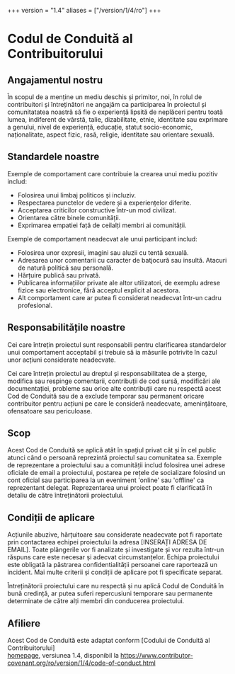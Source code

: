 +++
version = "1.4"
aliases = ["/version/1/4/ro"]
+++

# Codul de Conduită al Contribuitorului

## Angajamentul nostru 

În scopul de a menține un mediu deschis și primitor, noi, în rolul de contribuitori
și întreținători ne angajăm ca participarea în proiectul și comunitatatea noastră
să fie o experiență lipsită de neplăceri pentru toată lumea, indiferent de vârstă, talie, 
dizabilitate, etnie, identitate sau exprimare a genului, nivel de experiență, educație, 
statut socio-economic, naționalitate, aspect fizic, rasă, religie, identitate sau orientare sexuală.

## Standardele noastre

Exemple de comportament care contribuie la crearea unui mediu pozitiv includ:

* Folosirea unui limbaj politicos și incluziv.
* Respectarea punctelor de vedere și a experiențelor diferite.
* Acceptarea criticilor constructive într-un mod civilizat.
* Orientarea către binele comunității.
* Exprimarea empatiei față de ceilalți membri ai comunității.

Exemple de comportament neadecvat ale unui participant includ:

* Folosirea unor expresii, imagini sau aluzii cu tentă sexuală.
* Adresarea unor comentarii cu caracter de batjocură sau insultă. Atacuri de natură
politică sau personală.
* Hărțuire publică sau privată.
* Publicarea informațiilor private ale altor utilizatori, de exemplu adrese fizice
sau electronice, fără acceptul explicit al acestora.
* Alt comportament care ar putea fi considerat neadecvat într-un cadru profesional.

## Responsabilitățile noastre

Cei care întrețin proiectul sunt responsabili pentru clarificarea standardelor unui
comportament acceptabil și trebuie să ia măsurile potrivite în cazul unor acțiuni
considerate neadecvate.

Cei care întrețin proiectul au dreptul și responsabilitatea de a șterge, modifica
sau respinge comentarii, contribuții de cod sursă, modificări ale documentației,
probleme sau orice alte contribuții care nu respectă acest Cod de Conduită sau de a
exclude temporar sau permanent oricare contribuitor pentru acțiuni pe care le
consideră neadecvate, amenințătoare, ofensatoare sau periculoase.

## Scop

Acest Cod de Conduită se aplică atât în spațiul privat cât și în cel public atunci
când o persoană reprezintă proiectul sau comunitatea sa. Exemple de reprezentare a
proiectului sau a comunității includ folosirea unei adrese oficiale de email a
proiectului, postarea pe rețele de socializare folosind un cont oficial sau participarea
la un eveniment 'online' sau 'offline' ca reprezentant delegat. Reprezentarea
unui proiect poate fi clarificată în detaliu de către întreținătorii proiectului.                                 

## Condiții de aplicare

Acțiunile abuzive, hărțuitoare sau considerate neadecvate pot fi raportate prin
contactarea echipei proiectului la adresa [INSERAȚI ADRESA DE EMAIL]. Toate plângerile
vor fi analizate și investigate și vor rezulta într-un răspuns care este necesar și
adecvat circumstanțelor. Echipa proiectului este obligată la păstrarea confidentialității
persoanei care raportează un incident. Mai multe criterii și condiții de aplicare pot fi
specificate separat.

Întreținătorii proiectului care nu respectă și nu aplică Codul de Conduită în bună
credință, ar putea suferi repercusiuni temporare sau permanente determinate de către
alți membri din conducerea proiectului.                       

## Afiliere

Acest Cod de Conduită este adaptat conform [Codului de Conduită al Contribuitorului]  
[homepage], versiunea 1.4, disponibil la https://www.contributor-covenant.org/ro/version/1/4/code-of-conduct.html

[homepage]: https://www.contributor-covenant.org
